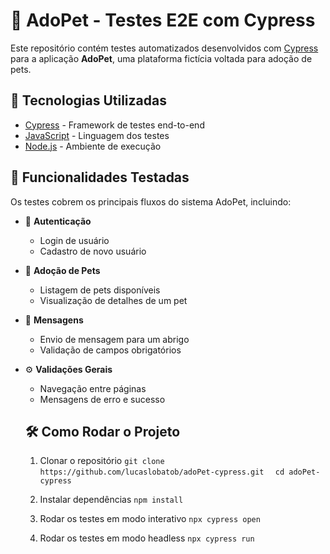 # 🐾 AdoPet - Testes E2E com Cypress

Este repositório contém testes automatizados desenvolvidos com [Cypress](https://www.cypress.io/) para a aplicação **AdoPet**, uma plataforma fictícia voltada para adoção de pets.

## 🚀 Tecnologias Utilizadas

- [Cypress](https://www.cypress.io/) - Framework de testes end-to-end
- [JavaScript](https://developer.mozilla.org/pt-BR/docs/Web/JavaScript) - Linguagem dos testes
- [Node.js](https://nodejs.org/) - Ambiente de execução

## 📌 Funcionalidades Testadas

Os testes cobrem os principais fluxos do sistema AdoPet, incluindo:

- 🔐 **Autenticação**  
  - Login de usuário  
  - Cadastro de novo usuário  

- 🐶 **Adoção de Pets**  
  - Listagem de pets disponíveis  
  - Visualização de detalhes de um pet  

- 📩 **Mensagens**  
  - Envio de mensagem para um abrigo  
  - Validação de campos obrigatórios  

- ⚙️ **Validações Gerais**  
  - Navegação entre páginas  
  - Mensagens de erro e sucesso
 
  ## 🛠️ Como Rodar o Projeto

  1. Clonar o repositório
       ```git clone https://github.com/lucaslobatob/adoPet-cypress.git  ```
      ``` cd adoPet-cypress  ```
     
  2. Instalar dependências
       ```npm install  ```
  
  3. Rodar os testes em modo interativo
       ```npx cypress open  ```

  4. Rodar os testes em modo headless
       ```npx cypress run  ```


